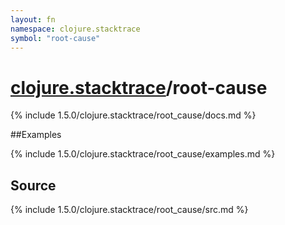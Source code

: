 ```yaml
---
layout: fn
namespace: clojure.stacktrace
symbol: "root-cause"
---
```


# [clojure.stacktrace](../)/root-cause

{% include 1.5.0/clojure.stacktrace/root_cause/docs.md %}

##Examples

{% include 1.5.0/clojure.stacktrace/root_cause/examples.md %}
## Source
{% include 1.5.0/clojure.stacktrace/root_cause/src.md %}

